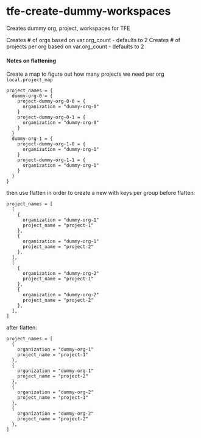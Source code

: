 # tfe-create-dummy-workspaces

Creates dummy org, project, workspaces for TFE

Creates # of orgs based on var.org_count  - defaults to 2
Creates # of projects per org based on var.org_count - defaults to 2


#### Notes on flattening
Create a map to figure out how many projects we need per org 
`local.project_map`
```
project_names = {
  dummy-org-0 = {
    project-dummy-org-0-0 = {
      organization = "dummy-org-0"
    }
    project-dummy-org-0-1 = {
      organization = "dummy-org-0"
    }
  }
  dummy-org-1 = {
    project-dummy-org-1-0 = {
      organization = "dummy-org-1"
    }
    project-dummy-org-1-1 = {
      organization = "dummy-org-1"
    }
  }
}
```

then use flatten in order to create a new with keys per group
before flatten:
```
project_names = [
  [
    {
      organization = "dummy-org-1"
      project_name = "project-1"
    },
    {
      organization = "dummy-org-1"
      project_name = "project-2"
    },
  ],
  [
    {
      organization = "dummy-org-2"
      project_name = "project-1"
    },
    {
      organization = "dummy-org-2"
      project_name = "project-2"
    },
  ],
]
```

after flatten:
```
project_names = [
  {
    organization = "dummy-org-1"
    project_name = "project-1"
  },
  {
    organization = "dummy-org-1"
    project_name = "project-2"
  },
  {
    organization = "dummy-org-2"
    project_name = "project-1"
  },
  {
    organization = "dummy-org-2"
    project_name = "project-2"
  },
]
```